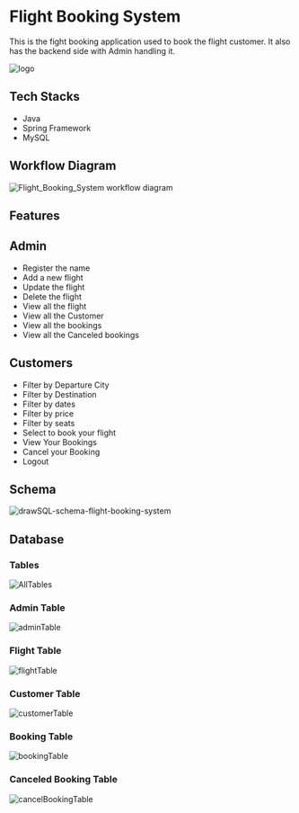 # Flight Booking System
This is the fight booking application used to book the flight customer. It also has the backend side with Admin handling it.

![logo](https://github.com/RHarsh0/mute-death-5036/assets/119388397/38c1d7b4-0e87-42a3-8b32-af6b8f2fa041)


## Tech Stacks
- Java
- Spring Framework
- MySQL

## Workflow Diagram
![Flight_Booking_System workflow diagram](https://github.com/RHarsh0/mute-death-5036/assets/119388397/ef0a08ce-8db1-4049-9544-2d3b6662d786)

## Features
## Admin
- Register the name
- Add a new flight
- Update the flight
- Delete the flight
- View all the flight
- View all the Customer
- View all the bookings
- View all the Canceled bookings

## Customers
- Filter by Departure City
- Filter by Destination
- Filter by dates
- Filter by price
- Filter by seats
- Select to book your flight
- View Your Bookings
- Cancel your Booking
- Logout

## Schema

![drawSQL-schema-flight-booking-system](https://github.com/RHarsh0/mute-death-5036/assets/119388397/8330d1d3-db60-4226-98da-6630594c3aa9)

## Database

### Tables
![AllTables](https://github.com/RHarsh0/mute-death-5036/assets/119388397/732f4bf1-725f-42d8-b140-cee913228a3a)

### Admin Table
![adminTable](https://github.com/RHarsh0/mute-death-5036/assets/119388397/0afc60a6-872b-409d-b67f-96fc59e104bf)

### Flight Table
![flightTable](https://github.com/RHarsh0/mute-death-5036/assets/119388397/d7d5a786-df03-4c36-b066-c4ad8487120b)

### Customer Table
![customerTable](https://github.com/RHarsh0/mute-death-5036/assets/119388397/d399ce40-5326-431a-b193-7d2182be2664)

### Booking Table
![bookingTable](https://github.com/RHarsh0/mute-death-5036/assets/119388397/5a325f02-7adb-4949-bd8b-8d42e197f4e6)

### Canceled Booking Table
![cancelBookingTable](https://github.com/RHarsh0/mute-death-5036/assets/119388397/ffc87d05-c39d-4118-98ab-6750c433bb5e)

